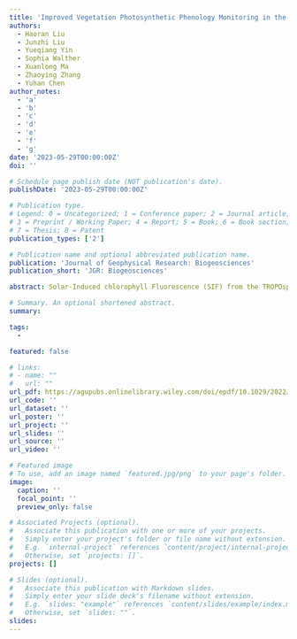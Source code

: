 ```yaml
---
title: 'Improved Vegetation Photosynthetic Phenology Monitoring in the Northern Ecosystems Using Total Canopy Solar-Induced Chlorophyll Fluorescence Derived From TROPOMI'
authors:
  - Haoran Liu
  - Junzhi Liu
  - Yueqiang Yin
  - Sophia Walther
  - Xuanlong Ma
  - Zhaoying Zhang
  - Yuhan Chen
author_notes:
  - 'a'
  - 'b'
  - 'c'
  - 'd'
  - 'e'
  - 'f'
  - 'g'
date: '2023-05-29T00:00:00Z'
doi: ''

# Schedule page publish date (NOT publication's date).
publishDate: '2023-05-29T00:00:00Z'

# Publication type.
# Legend: 0 = Uncategorized; 1 = Conference paper; 2 = Journal article;
# 3 = Preprint / Working Paper; 4 = Report; 5 = Book; 6 = Book section;
# 7 = Thesis; 8 = Patent
publication_types: ['2']

# Publication name and optional abbreviated publication name.
publication: 'Journal of Geophysical Research: Biogeosciences'
publication_short: 'JGR: Biogeosciences'

abstract: Solar-Induced chlorophyll Fluorescence (SIF) from the TROPOspheric Monitoring Instrument (TROPOMI) with substantially improved spatiotemporal resolutions provides a new potential to improve satellite-based phenology monitoring. The performance of TROPOMI SIF for tracking vegetation photosynthetic phenology, and how it compares to conventional vegetation indices (VIs)-based approaches, however, have not been adequately assessed. Total canopy SIF, as a better proxy of Gross Primary Productivity (GPP) than original directional SIF, is a new SIF to estimate phenology while its performance has not been investigated. This study assesses the capability of TROPOMI SIF before and after canopy correction for phenology monitoring and improves our understanding of these questions. Benchmarked by tower-based GPP, TROPOMI SIF generally performed better than VIs, especially for capturing the End Of Season (EOS) of vegetation photosynthetic activity at deciduous broadleaf forest (DBF), evergreen forest (ENF), and croplands (CRO) sites, but not for Start Of Season (SOS). This suggested that the advantage of SIF over VIs depended on phenological metrics. The total canopy SIF emission obtained through canopy correction generally performed better than the original SIF retrievals, especially in estimating the EOS of forest sites (DBF, MF, ENF), but soil correction did not further improve the accuracy of phenological monitoring. When comparing SIF- and VI-based phenological metrics over northern terrestrial ecosystems, SIF showed earlier senescence date widely, while the differences in onset date were region dependent. These results indicate the necessity of canopy correction to convert directional SIF to canopy total SIF when using satellite SIF products to estimate phenological metrics.

# Summary. An optional shortened abstract.
summary: 

tags:
  - 

featured: false

# links:
# - name: ""
#   url: ""
url_pdf: https://agupubs.onlinelibrary.wiley.com/doi/epdf/10.1029/2022JG007369
url_code: ''
url_dataset: ''
url_poster: ''
url_project: ''
url_slides: ''
url_source: ''
url_video: ''

# Featured image
# To use, add an image named `featured.jpg/png` to your page's folder.
image:
  caption: ''
  focal_point: ''
  preview_only: false

# Associated Projects (optional).
#   Associate this publication with one or more of your projects.
#   Simply enter your project's folder or file name without extension.
#   E.g. `internal-project` references `content/project/internal-project/index.md`.
#   Otherwise, set `projects: []`.
projects: []

# Slides (optional).
#   Associate this publication with Markdown slides.
#   Simply enter your slide deck's filename without extension.
#   E.g. `slides: "example"` references `content/slides/example/index.md`.
#   Otherwise, set `slides: ""`.
slides:
---
```


